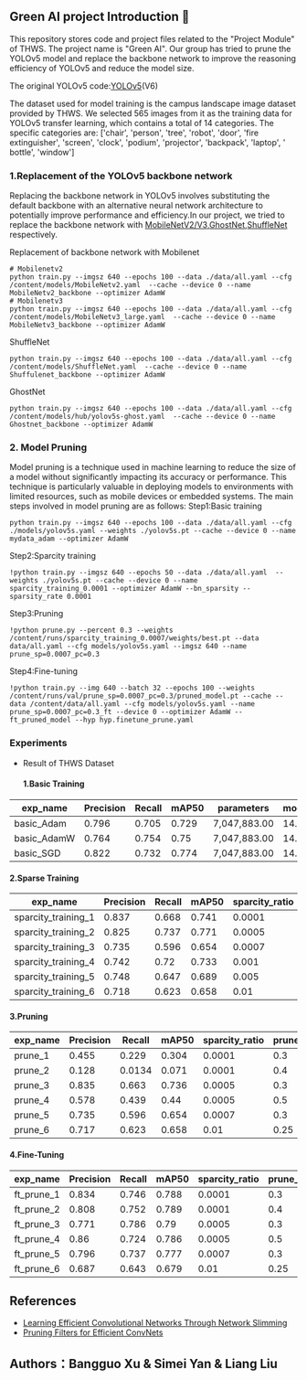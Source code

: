 ## Green AI project Introduction :leaves:
This repository stores code and project files related to the "Project Module" of THWS. The project name is "Green AI". Our group has tried to prune the YOLOv5 model and replace the backbone network to improve the reasoning efficiency of YOLOv5 and reduce the model size.

The original YOLOv5 code:[YOLOv5](https://github.com/ultralytics/yolov5/)(V6)

The dataset used for model training is the campus landscape image dataset provided by THWS. We selected 565 images from it as the training data for YOLOv5 transfer learning, which contains a total of 14 categories. The specific categories are: ['chair', 'person', 'tree', 'robot', 'door', 'fire extinguisher', 'screen', 'clock', 'podium', 'projector', 'backpack', 'laptop', ' bottle', 'window']

### 1.Replacement of the YOLOv5 backbone network
Replacing the backbone network in YOLOv5 involves substituting the default backbone with an alternative neural network architecture to potentially improve performance and efficiency.In our project, we tried to replace the backbone network with [MobileNetV2/V3](https://arxiv.org/abs/1704.04861),[GhostNet](https://arxiv.org/abs/1911.11907),[ShuffleNet](https://arxiv.org/abs/1707.01083) respectively.

Replacement of backbone network with Mobilenet
```shell
# Mobilenetv2
python train.py --imgsz 640 --epochs 100 --data ./data/all.yaml --cfg /content/models/MobileNetv2.yaml  --cache --device 0 --name MobileNetv2_backbone --optimizer AdamW
# Mobilenetv3
python train.py --imgsz 640 --epochs 100 --data ./data/all.yaml --cfg /content/models/MobileNetv3_large.yaml  --cache --device 0 --name MobileNetv3_backbone --optimizer AdamW
```

ShuffleNet
```shell
python train.py --imgsz 640 --epochs 100 --data ./data/all.yaml --cfg /content/models/ShuffleNet.yaml  --cache --device 0 --name Shuffulenet_backbone --optimizer AdamW
```

GhostNet
```shell
python train.py --imgsz 640 --epochs 100 --data ./data/all.yaml --cfg /content/models/hub/yolov5s-ghost.yaml  --cache --device 0 --name Ghostnet_backbone --optimizer AdamW
```

### 2. Model Pruning
Model pruning is a technique used in machine learning to reduce the size of a model without significantly impacting its accuracy or performance. This technique is particularly valuable in deploying models to environments with limited resources, such as mobile devices or embedded systems. The main steps involved in model pruning are as follows:
Step1:Basic training
```shell
python train.py --imgsz 640 --epochs 100 --data ./data/all.yaml --cfg ./models/yolov5s.yaml --weights ./yolov5s.pt --cache --device 0 --name mydata_adam --optimizer AdamW
```
Step2:Sparcity training
```shell
!python train.py --imgsz 640 --epochs 50 --data ./data/all.yaml  --weights ./yolov5s.pt --cache --device 0 --name sparcity_training_0.0001 --optimizer AdamW --bn_sparsity --sparsity_rate 0.0001
```
Step3:Pruning
```shell
!python prune.py --percent 0.3 --weights /content/runs/sparcity_training_0.0007/weights/best.pt --data data/all.yaml --cfg models/yolov5s.yaml --imgsz 640 --name prune_sp=0.0007_pc=0.3
```
Step4:Fine-tuning
```shell
!python train.py --img 640 --batch 32 --epochs 100 --weights /content/runs/val/prune_sp=0.0007_pc=0.3/pruned_model.pt --cache --data /content/data/all.yaml --cfg models/yolov5s.yaml --name prune_sp=0.0007_pc=0.3_ft --device 0 --optimizer AdamW --ft_pruned_model --hyp hyp.finetune_prune.yaml
```

### Experiments
- Result of THWS Dataset
  #### 1.Basic Training

| exp_name             | Precision | Recall | mAP50 | parameters    | model_size | training_time&epochs | GFLOPs |   |   | note |
|----------------------|-----------|--------|-------|---------------|------------|----------------------|--------|---|---|------|
| basic_Adam  | 0.796     | 0.705  | 0.729 | 7,047,883.00  | 14.5MB     | 0.311h/100           | 15.9   |   |   |      |
| basic_AdamW | 0.764     | 0.754  | 0.75  | 7,047,883.00  | 14.5MB     | 0.312h/100           | 15.9   |   |   |      |
| basic_SGD   | 0.822     | 0.732  | 0.774 | 7,047,883.00  | 14.5MB     | 0.3h/100             | 15.9   |   |   |      |

  #### 2.Sparse Training

| exp_name            | Precision | Recall | mAP50 | sparcity_ratio | parameters    | model_size | training_time&epochs | GFLOPs |
|---------------------|-----------|--------|-------|----------------|---------------|------------|----------------------|--------|
| sparcity_training_1 | 0.837     | 0.668  | 0.741 | 0.0001         | 7,047,883.00  | 14.5MB     | 0.200h/50            | 15.9   |
| sparcity_training_2 | 0.825     | 0.737  | 0.771 | 0.0005         | 7,047,883.00  | 14.5MB     | 0.198h/50            | 15.9   |
| sparcity_training_3 | 0.735     | 0.596  | 0.654 | 0.0007         | 7,047,883.00  | 14.5MB     | 0.212h/50            | 15.9   |
| sparcity_training_4 | 0.742     | 0.72   | 0.733 | 0.001          | 7,047,883.00  | 14.5MB     | 0.214h/50            | 15.9   |
| sparcity_training_5 | 0.748     | 0.647  | 0.689 | 0.005          | 7,047,883.00  | 14.5MB     | 0.211h/50            | 15.9   |
| sparcity_training_6 | 0.718     | 0.623  | 0.658 | 0.01           | 7,047,883.00  | 14.5MB     | 0.208h/50            | 15.9   |

  #### 3.Pruning

| exp_name | Precision | Recall | mAP50 | sparcity_ratio | prune_ratio | threshold | parameters    | model_size | training_time&epochs | GFLOPs |
|----------|-----------|--------|-------|----------------|-------------|-----------|---------------|------------|----------------------|--------|
| prune_1  | 0.455     | 0.229  | 0.304 | 0.0001         | 0.3         | 0.687     | 4,116,730  | 8.111MB    | \                    | 12.2   |
| prune_2  | 0.128     | 0.0134 | 0.071 | 0.0001         | 0.4         | 0.687     | 3,363,378  | 6.67MB     | \                    | 10.8   |
| prune_3  | 0.835     | 0.663  | 0.736 | 0.0005         | 0.3         | 0.754     | 4,417,598  | 8.687MB    | \                    | 13.2   |
| prune_4  | 0.578     | 0.439  | 0.44  | 0.0005         | 0.5         | 0.754     | 2,715,164  | 5.429MB    | \                    | 11.2   |
| prune_5  | 0.735     | 0.596  | 0.654 | 0.0007         | 0.3         | 0.389     | 3,799,301  | 7.505MB    | \                    | 12.9   |
| prune_6  | 0.717     | 0.623  | 0.658 | 0.01           | 0.25        | 0.263     | 5,114,195  | 10.014MB   | \                    | 13.2   |

  #### 4.Fine-Tuning

| exp_name   | Precision | Recall | mAP50 | sparcity_ratio | prune_ratio | parameters    | model_size | training_time&epochs | GFLOPs |
|------------|-----------|--------|-------|----------------|-------------|---------------|------------|----------------------|--------|
| ft_prune_1 | 0.834     | 0.746  | 0.788 | 0.0001         | 0.3         | 4,116,730.00  | 8.302MB    | 0.315h/100           | 12.2   |
| ft_prune_2 | 0.808     | 0.752  | 0.789 | 0.0001         | 0.4         | 3,363,378.00  | 6.862MB    | 0.330h/100           | 10.8   |
| ft_prune_3 | 0.771     | 0.786  | 0.79  | 0.0005         | 0.3         | 4,417,598.00  | 8.876MB    | 0.314h/100           | 13.2   |
| ft_prune_4 | 0.86      | 0.724  | 0.786 | 0.0005         | 0.5         | 2,715,164.00  | 5.621MB    | 0.312h/100           | 11.2   |
| ft_prune_5 | 0.796     | 0.737  | 0.777 | 0.0007         | 0.3         | 3,799,301.00  | 7.696MB    | 0.309h/100           | 12.9   |
| ft_prune_6 | 0.687     | 0.643  | 0.679 | 0.01           | 0.25        | 5,114,195.00  | 10.208MB   | 0.332h/100           | 13.2   |





## References
- [Learning Efficient Convolutional Networks Through Network Slimming](https://arxiv.org/abs/1708.06519)
- [Pruning Filters for Efficient ConvNets](https://arxiv.org/abs/1608.08710)


## Authors：Bangguo Xu & Simei Yan & Liang Liu
